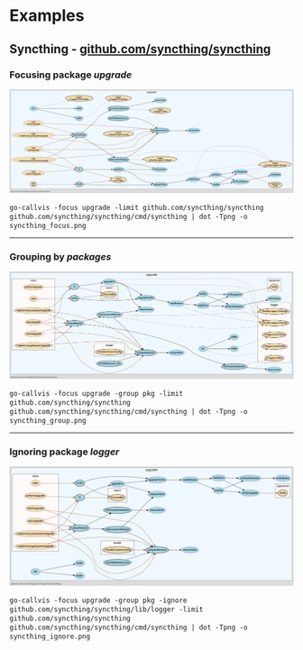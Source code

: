 # Examples

## Syncthing - [github.com/syncthing/syncthing](https://github.com/syncthing/syncthing)

### Focusing package _upgrade_

![syncthing example output](images/syncthing_focus.png)

```
go-callvis -focus upgrade -limit github.com/syncthing/syncthing github.com/syncthing/syncthing/cmd/syncthing | dot -Tpng -o syncthing_focus.png
```

--------------------------------------------------------------------------------

### Grouping by _packages_

![syncthing example output pkg](images/syncthing_group.png)

```
go-callvis -focus upgrade -group pkg -limit github.com/syncthing/syncthing github.com/syncthing/syncthing/cmd/syncthing | dot -Tpng -o syncthing_group.png
```

--------------------------------------------------------------------------------

### Ignoring package _logger_

![syncthing example output ignore](images/syncthing_ignore.png)

```
go-callvis -focus upgrade -group pkg -ignore github.com/syncthing/syncthing/lib/logger -limit github.com/syncthing/syncthing github.com/syncthing/syncthing/cmd/syncthing | dot -Tpng -o syncthing_ignore.png
```
